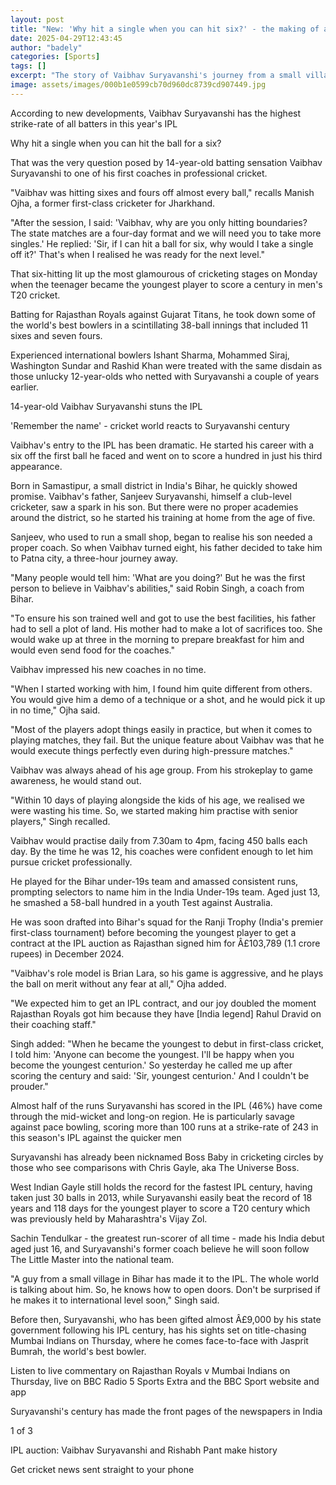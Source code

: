 ```yaml
---
layout: post
title: "New: 'Why hit a single when you can hit six?' - the making of a teen IPL star"
date: 2025-04-29T12:43:45
author: "badely"
categories: [Sports]
tags: []
excerpt: "The story of Vaibhav Suryavanshi's journey from a small village in India to hitting the IPL's second-fastest century, aged just 14."
image: assets/images/000b1e0599cb70d960dc8739cd907449.jpg
---
```


According to new developments, Vaibhav Suryavanshi has the highest strike-rate of all batters in this year's IPL

Why hit a single when you can hit the ball for a six?

That was the very question posed by 14-year-old batting sensation Vaibhav Suryavanshi to one of his first coaches in professional cricket.

"Vaibhav was hitting sixes and fours off almost every ball," recalls Manish Ojha, a former first-class cricketer for Jharkhand.

"After the session, I said: 'Vaibhav, why are you only hitting boundaries? The state matches are a four-day format and we will need you to take more singles.' He replied: 'Sir, if I can hit a ball for six, why would I take a single off it?' That's when I realised he was ready for the next level."

That six-hitting lit up the most glamourous of cricketing stages on Monday when the teenager became the youngest player to score a century in men's T20 cricket.

Batting for Rajasthan Royals against Gujarat Titans, he took down some of the world's best bowlers in a scintillating 38-ball innings that included 11 sixes and seven fours.

Experienced international bowlers Ishant Sharma, Mohammed Siraj, Washington Sundar and Rashid Khan were treated with the same disdain as those unlucky 12-year-olds who netted with Suryavanshi a couple of years earlier.

14-year-old Vaibhav Suryavanshi stuns the IPL

'Remember the name' - cricket world reacts to Suryavanshi century

Vaibhav's entry to the IPL has been dramatic. He started his career with a six off the first ball he faced and went on to score a hundred in just his third appearance.

Born in Samastipur, a small district in India's Bihar, he quickly showed promise. Vaibhav's father, Sanjeev Suryavanshi, himself a club-level cricketer, saw a spark in his son. But there were no proper academies around the district, so he started his training at home from the age of five.

Sanjeev, who used to run a small shop, began to realise his son needed a proper coach. So when Vaibhav turned eight, his father decided to take him to Patna city, a three-hour journey away.

"Many people would tell him: 'What are you doing?' But he was the first person to believe in Vaibhav's abilities," said Robin Singh, a coach from Bihar.

"To ensure his son trained well and got to use the best facilities, his father had to sell a plot of land. His mother had to make a lot of sacrifices too. She would wake up at three in the morning to prepare breakfast for him and would even send food for the coaches."

Vaibhav impressed his new coaches in no time.

"When I started working with him, I found him quite different from others. You would give him a demo of a technique or a shot, and he would pick it up in no time," Ojha said.

"Most of the players adopt things easily in practice, but when it comes to playing matches, they fail. But the unique feature about Vaibhav was that he would execute things perfectly even during high-pressure matches."

Vaibhav was always ahead of his age group. From his strokeplay to game awareness, he would stand out.

"Within 10 days of playing alongside the kids of his age, we realised we were wasting his time. So, we started making him practise with senior players," Singh recalled.

Vaibhav would practise daily from 7.30am to 4pm, facing 450 balls each day. By the time he was 12, his coaches were confident enough to let him pursue cricket professionally.

He played for the Bihar under-19s team and amassed consistent runs, prompting selectors to name him in the India Under-19s team. Aged just 13, he smashed a 58-ball hundred in a youth Test against Australia.

He was soon drafted into Bihar's squad for the Ranji Trophy (India's premier first-class tournament) before becoming the youngest player to get a contract at the IPL auction as Rajasthan signed him for Â£103,789 (1.1 crore rupees) in December 2024.

"Vaibhav's role model is Brian Lara, so his game is aggressive, and he plays the ball on merit without any fear at all," Ojha added.

"We expected him to get an IPL contract, and our joy doubled the moment Rajasthan Royals got him because they have [India legend] Rahul Dravid on their coaching staff."

Singh added: "When he became the youngest to debut in first-class cricket, I told him: 'Anyone can become the youngest. I'll be happy when you become the youngest centurion.' So yesterday he called me up after scoring the century and said: 'Sir, youngest centurion.' And I couldn't be prouder."

Almost half of the runs Suryavanshi has scored in the IPL (46%) have come through the mid-wicket and long-on region. He is particularly savage against pace bowling, scoring more than 100 runs at a strike-rate of 243 in this season's IPL against the quicker men

Suryavanshi has already been nicknamed Boss Baby in cricketing circles by those who see comparisons with Chris Gayle, aka The Universe Boss.

West Indian Gayle still holds the record for the fastest IPL century, having taken just 30 balls in 2013, while Suryavanshi easily beat the record of 18 years and 118 days for the youngest player to score a T20 century which was previously held by Maharashtra's Vijay Zol.

Sachin Tendulkar - the greatest run-scorer of all time - made his India debut aged just 16, and Suryavanshi's former coach believe he will soon follow The Little Master into the national team.

"A guy from a small village in Bihar has made it to the IPL. The whole world is talking about him. So, he knows how to open doors. Don't be surprised if he makes it to international level soon," Singh said.

Before then, Suryavanshi, who has been gifted almost Â£9,000 by his state government following his IPL century, has his sights set on title-chasing Mumbai Indians on Thursday, where he comes face-to-face with Jasprit Bumrah, the world's best bowler.

Listen to live commentary on Rajasthan Royals v Mumbai Indians on Thursday, live on BBC Radio 5 Sports Extra and the BBC Sport website and app

Suryavanshi's century has made the front pages of the newspapers in India 

1 of 3

IPL auction: Vaibhav Suryavanshi and Rishabh Pant make history

Get cricket news sent straight to your phone

